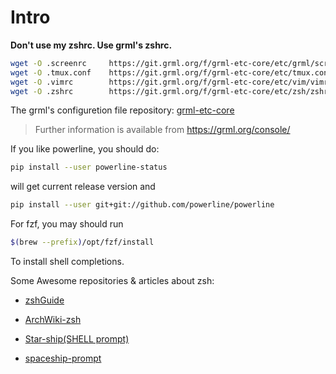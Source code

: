 # Intro

**Don't use my zshrc. Use grml's zshrc.**

```sh
wget -O .screenrc     https://git.grml.org/f/grml-etc-core/etc/grml/screenrc_generic
wget -O .tmux.conf    https://git.grml.org/f/grml-etc-core/etc/tmux.conf
wget -O .vimrc        https://git.grml.org/f/grml-etc-core/etc/vim/vimrc
wget -O .zshrc        https://git.grml.org/f/grml-etc-core/etc/zsh/zshrc
```

The grml's configuretion file repository: [grml-etc-core](https://github.com/grml/grml-etc-core)

>Further information is available from https://grml.org/console/

If you like powerline, you should do:

```zsh
pip install --user powerline-status
```
will get current release version and

```zsh
pip install --user git+git://github.com/powerline/powerline
```
For fzf, you may should run

```zsh
$(brew --prefix)/opt/fzf/install
```
To install shell completions.

Some Awesome repositories & articles about zsh:

- [zshGuide](https://github.com/goreliu/zshguide)

- [ArchWiki-zsh](https://wiki.archlinux.org/title/Zsh)

- [Star-ship(SHELL prompt)](https://github.com/spaceship-prompt/spaceship-prompt#features)

- [spaceship-prompt](https://spaceship-prompt.sh/zh/getting-started/)
